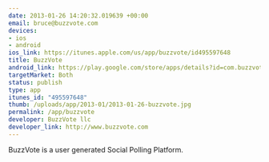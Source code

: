 ```yaml
--- 
date: 2013-01-26 14:20:32.019639 +00:00
email: bruce@buzzvote.com
devices: 
- ios
- android
ios_link: https://itunes.apple.com/us/app/buzzvote/id495597648
title: BuzzVote
android_link: https://play.google.com/store/apps/details?id=com.buzzvote.mobileapp
targetMarket: Both
status: publish
type: app
itunes_id: "495597648"
thumb: /uploads/app/2013-01/2013-01-26-buzzvote.jpg
permalink: /app/buzzvote
developer: BuzzVote llc
developer_link: http://www.buzzvote.com
---
```


BuzzVote is a user generated Social Polling Platform.

